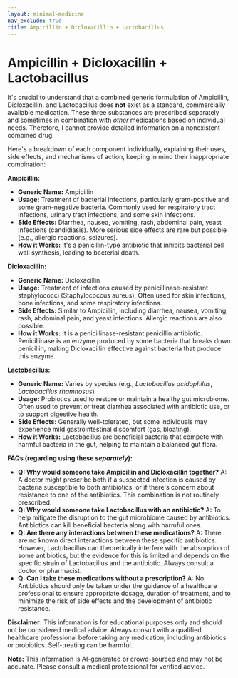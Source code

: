 ```yaml
---
layout: minimal-medicine
nav_exclude: true
title: Ampicillin + Dicloxacillin + Lactobacillus
---
```


# Ampicillin + Dicloxacillin + Lactobacillus

It's crucial to understand that a combined generic formulation of Ampicillin, Dicloxacillin, and Lactobacillus does **not** exist as a standard, commercially available medication.  These three substances are prescribed separately and sometimes in combination with *other* medications based on individual needs.  Therefore, I cannot provide detailed information on a nonexistent combined drug.

Here's a breakdown of each component individually, explaining their uses, side effects, and mechanisms of action,  keeping in mind their inappropriate combination:

**Ampicillin:**

* **Generic Name:** Ampicillin
* **Usage:** Treatment of bacterial infections, particularly gram-positive and some gram-negative bacteria.  Commonly used for respiratory tract infections, urinary tract infections, and some skin infections.
* **Side Effects:** Diarrhea, nausea, vomiting, rash, abdominal pain, yeast infections (candidiasis).  More serious side effects are rare but possible (e.g., allergic reactions, seizures).
* **How it Works:**  It's a penicillin-type antibiotic that inhibits bacterial cell wall synthesis, leading to bacterial death.

**Dicloxacillin:**

* **Generic Name:** Dicloxacillin
* **Usage:** Treatment of infections caused by penicillinase-resistant staphylococci (Staphylococcus aureus). Often used for skin infections, bone infections, and some respiratory infections.
* **Side Effects:** Similar to Ampicillin, including diarrhea, nausea, vomiting, rash, abdominal pain, and yeast infections.  Allergic reactions are also possible.
* **How it Works:** It is a penicillinase-resistant penicillin antibiotic.  Penicillinase is an enzyme produced by some bacteria that breaks down penicillin, making Dicloxacillin effective against bacteria that produce this enzyme.

**Lactobacillus:**

* **Generic Name:** Varies by species (e.g., *Lactobacillus acidophilus*, *Lactobacillus rhamnosus*)
* **Usage:**  Probiotics used to restore or maintain a healthy gut microbiome. Often used to prevent or treat diarrhea associated with antibiotic use, or to support digestive health.
* **Side Effects:** Generally well-tolerated, but some individuals may experience mild gastrointestinal discomfort (gas, bloating).
* **How it Works:** Lactobacillus are beneficial bacteria that compete with harmful bacteria in the gut, helping to maintain a balanced gut flora.


**FAQs (regarding using these *separately*):**

* **Q: Why would someone take Ampicillin and Dicloxacillin together?**  A: A doctor might prescribe both if a suspected infection is caused by bacteria susceptible to both antibiotics, or if there's concern about resistance to one of the antibiotics. This combination is not routinely prescribed.
* **Q: Why would someone take Lactobacillus with an antibiotic?** A:  To help mitigate the disruption to the gut microbiome caused by antibiotics. Antibiotics can kill beneficial bacteria along with harmful ones.
* **Q: Are there any interactions between these medications?** A: There are no known direct interactions between these specific antibiotics. However, Lactobacillus can theoretically interfere with the absorption of some antibiotics, but the evidence for this is limited and depends on the specific strain of Lactobacillus and the antibiotic.  Always consult a doctor or pharmacist.
* **Q: Can I take these medications without a prescription?** A: No. Antibiotics should only be taken under the guidance of a healthcare professional to ensure appropriate dosage, duration of treatment, and to minimize the risk of side effects and the development of antibiotic resistance.


**Disclaimer:** This information is for educational purposes only and should not be considered medical advice. Always consult with a qualified healthcare professional before taking any medication, including antibiotics or probiotics.  Self-treating can be harmful.


**Note:** This information is AI-generated or crowd-sourced and may not be accurate. Please consult a medical professional for verified advice.